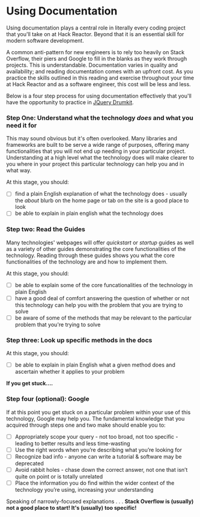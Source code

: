 # Using Documentation

Using documentation plays a central role in literally every coding project that you'll take on at Hack Reactor. Beyond that it is an essential skill for modern software development. 

A common anti-pattern for new engineers is to rely too heavily on Stack Overflow, their piers and Google to fill in the blanks as they work through projects. This is understandable. Documentation varies in quality and availability; and reading documentation comes with an upfront cost. As you practice the skills outlined in this reading and exercise throughout your time at Hack Reactor and as a software engineer, this cost will be less and less.

Below is a four step process for using documentation effectively that you'll have the opportunity to practice in [JQuery Drumkit](https://github.com/AriLFrankel/JQuery-Drumkit/).


### Step One: Understand what the technology *does* and what you need it for

This may sound obvious but it's often overlooked. Many libraries and frameworks are built to be serve a wide range of purposes, offering many functionalities that you will not end up needing in your particular project. Understanding at a high level what the technology does will make clearer to you where in your project this particular technology can help you and in what way. 

At this stage, you should:

- [ ] find a plain English explanation of what the technology does - usually the *about* blurb on the home page or tab on the site is a good place to look
- [ ] be able to explain in plain english what the technology does

### Step two: Read the Guides

Many technologies' webpages will offer *quickstart* or *startup* guides as well as a variety of other guides demonstrating the core functionalities of the technology. Reading through these guides shows you what the core functionalities of the technology are and how to implement them.

At this stage, you should:

- [ ] be able to explain some of the core funcationalities of the technology in plain English
- [ ] have a good deal of comfort answering the question of whether or not this technology can help you with the problem that you are trying to solve
- [ ] be aware of some of the methods that may be relevant to the particular problem that you're trying to solve

### Step three: Look up specific methods in the docs

At this stage, you should: 

- [ ] be able to explain in plain English what a given method does and ascertain whether it applies to your problem

**If you get stuck....**

### Step four (optional): Google

If at this point you get stuck on a particular problem within your use of this technology, Google may help you. The fundamental knowledge that you acquired through steps one and two make should enable you to:

* [ ] Appropriately scope your query - not too broad, not too specific - leading to better results and less time-wasting
* [ ] Use the right words when you’re describing what you’re looking for
* [ ] Recognize bad info - anyone can write a tutorial & software may be deprecated
* [ ] Avoid rabbit holes - chase down the correct answer, not one that isn’t quite on point or is totally unrelated
* [ ] Place the information you do find within the wider context of the technology you’re using, increasing your understanding

Speaking of narrowly-focused explanations . . . 
**Stack Overflow is (usually) not a good place to start! It's (usually) too specific!** 


